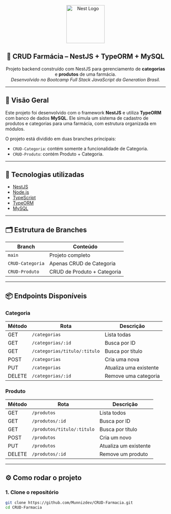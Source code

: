 <p align="center">
  <a href="http://nestjs.com/" target="blank">
    <img src="https://nestjs.com/img/logo-small.svg" width="120" alt="Nest Logo" />
  </a>
</p>

<h2 align="center">💊 CRUD Farmácia – NestJS + TypeORM + MySQL</h2>

<p align="center">
  Projeto backend construído com NestJS para gerenciamento de <strong>categorias</strong> e <strong>produtos</strong> de uma farmácia.
  <br/>
  <em>Desenvolvido no Bootcamp Full Stack JavaScript da Generation Brasil.</em>
</p>

---

## 🚀 Visão Geral

Este projeto foi desenvolvido com o framework **NestJS** e utiliza **TypeORM** com banco de dados **MySQL**. Ele simula um sistema de cadastro de produtos e categorias para uma farmácia, com estrutura organizada em módulos.

O projeto está dividido em duas branches principais:
- `CRUD-Categoria`: contém somente a funcionalidade de Categoria.
- `CRUD-Produto`: contém Produto + Categoria.

---

## 🧠 Tecnologias utilizadas

- [NestJS](https://nestjs.com/)
- [Node.js](https://nodejs.org/)
- [TypeScript](https://www.typescriptlang.org/)
- [TypeORM](https://typeorm.io/)
- [MySQL](https://www.mysql.com/)

---

## 🗂️ Estrutura de Branches

| Branch           | Conteúdo                           |
|------------------|------------------------------------|
| `main`           | Projeto completo                   |
| `CRUD-Categoria` | Apenas CRUD de Categoria           |
| `CRUD-Produto`   | CRUD de Produto + Categoria        |

---

## 📦 Endpoints Disponíveis

### Categoria

| Método | Rota                           | Descrição               |
|--------|--------------------------------|-------------------------|
| GET    | `/categorias`                  | Lista todas             |
| GET    | `/categorias/:id`              | Busca por ID            |
| GET    | `/categorias/titulo/:titulo`   | Busca por título        |
| POST   | `/categorias`                  | Cria uma nova           |
| PUT    | `/categorias`                  | Atualiza uma existente  |
| DELETE | `/categorias/:id`              | Remove uma categoria    |

### Produto

| Método | Rota                          | Descrição                |
|--------|-------------------------------|--------------------------|
| GET    | `/produtos`                   | Lista todos              |
| GET    | `/produtos/:id`               | Busca por ID             |
| GET    | `/produtos/titulo/:titulo`    | Busca por título         |
| POST   | `/produtos`                   | Cria um novo             |
| PUT    | `/produtos`                   | Atualiza um existente    |
| DELETE | `/produtos/:id`               | Remove um produto        |

---

## ⚙️ Como rodar o projeto

### 1. Clone o repositório

```bash
git clone https://github.com/Munnizdev/CRUD-Farmacia.git
cd CRUD-Farmacia
